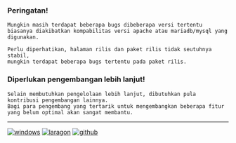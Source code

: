 ### Peringatan!
```
Mungkin masih terdapat beberapa bugs dibeberapa versi tertentu
biasanya diakibatkan kompabilitas versi apache atau mariadb/mysql yang digunakan.

Perlu diperhatikan, halaman rilis dan paket rilis tidak seutuhnya stabil,
mungkin terdapat beberapa bugs tertentu pada paket rilis.
```

### Diperlukan pengembangan lebih lanjut!
```
Selain membutuhkan pengelolaan lebih lanjut, dibutuhkan pula kontribusi pengembangan lainnya.
Bagi para pengembang yang tertarik untuk mengembangkan beberapa fitur yang belum optimal akan sangat membantu.
```


---
[![windows](https://img.shields.io/badge/Windows%2010%20for%20Workstation-blue?logo=windows)](https://www.microsoft.com/en-us/software-download/windows10) [![laragon](https://img.shields.io/badge/Powered-Laragon-blue?logo=webpack)](https://github.com/leokhoa/laragon/releases) [![github](https://img.shields.io/badge/Hosted-Github-gree?logo=github)](https://github.com)
